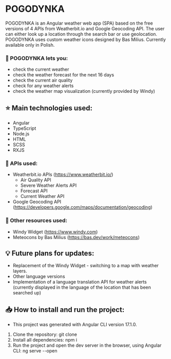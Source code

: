# POGODYNKA

POGODYNKA is an Angular weather web app (SPA) based on the free versions of 4 APIs from Weatherbit.io and Google Geocoding API. The user can either look up a location through the search bar or use geolocation. POGODYNKA uses custom weather icons designed by Bas Milius. Currently available only in Polish.

### 🔆 POGODYNKA lets you:
- check the current weather 
- check the weather forecast for the next 16 days
- check the current air quality
- check for any weather alerts
- check the weather map visualization (currently provided by Windy)


## ⭐ Main technologies used:
- Angular
- TypeScript
- Node.js
- HTML
- SCSS
- RXJS


### 🐥 APIs used:
- Weatherbit.io APIs (https://www.weatherbit.io/)
  - Air Quality API
  - Severe Weather Alerts API
  - Forecast API
  - Current Weather API  
- Google Geocoding API (https://developers.google.com/maps/documentation/geocoding)


### 🐣 Other resources used:
- Windy Widget (https://www.windy.com)
- Meteocons by Bas Milius (https://bas.dev/work/meteocons)


## 💡 Future plans for updates:
- Replacement of the Windy Widget - switching to a map with weather layers.
- Other language versions
- Implementation of a language translation API for weather alerts (currently displayed in the language of the location that has been searched up)


## 📥 How to install and run the project:
- This project was generated with Angular CLI version 17.1.0.

1. Clone the repository: git clone <link>
2. Install all dependencies: npm i
3. Run the project and open the dev server in the browser, using Angular CLI: ng serve --open
